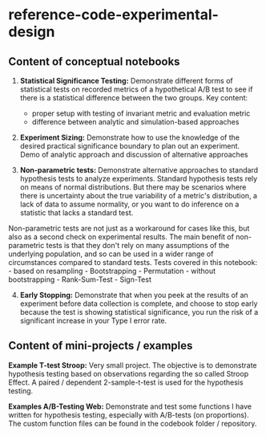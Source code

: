 # reference-code-experimental-design

## Content of conceptual notebooks

1) **Statistical Significance Testing:** Demonstrate different forms of statistical tests on recorded metrics of a hypothetical A/B test to see if there is a statistical difference between the two groups. Key content:
    - proper setup with testing of invariant metric and evaluation metric
    - difference between analytic and simulation-based approaches

2) **Experiment Sizing:** Demonstrate how to use the knowledge of the desired practical significance boundary to plan out an experiment. Demo of analytic approach and discussion of alternative approaches

3) **Non-parametric tests:** Demonstrate alternative approaches to standard hypothesis tests to analyze experiments. Standard hypothesis tests rely on means of normal distributions. But there may be scenarios where there is uncertainty about the true variability of a metric's distribution, a lack of data to assume normality, or you want to do inference on a statistic that lacks a standard test. 

Non-parametric tests are not just as a workaround for cases like this, but also as a second check on experimental results. The main benefit of non-parametric tests is that they don't rely on many assumptions of the underlying population, and so can be used in a wider range of circumstances compared to standard tests.
Tests covered in this notebook:
    - based on resampling
        - Bootstrapping
        - Permutation
    - without bootstrapping
        - Rank-Sum-Test
        - Sign-Test

4) **Early Stopping:** Demonstrate that when you peek at the results of an experiment before data collection is complete, and choose to stop early because the test is showing statistical significance, you run the risk of a significant increase in your Type I error rate.


## Content of mini-projects / examples

**Example T-test Stroop:** Very small project. The objective is to demonstrate hypothesis testing based on observations regarding the so called Stroop Effect. A paired / dependent 2-sample-t-test is used for the hypothesis testing.

**Examples A/B-Testing Web:** Demonstrate and test some functions I have written for hypothesis testing, especially with A/B-tests (on proportions). The custom function files can be found in the codebook folder / repository.